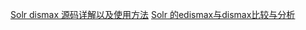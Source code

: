 

[Solr dismax 源码详解以及使用方法](http://www.wxdl.cn/index/solr-dismax.html)
[Solr 的edismax与dismax比较与分析](http://www.linuxidc.com/Linux/2012-10/72373.htm)

